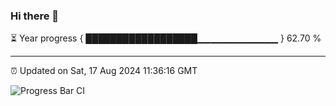### Hi there 👋

⏳ Year progress { ██████████████████▁▁▁▁▁▁▁▁▁▁▁▁ } 62.70 %

---

⏰ Updated on Sat, 17 Aug 2024 11:36:16 GMT

![Progress Bar CI](https://github.com/IshwaranRudhara/GIT-ACTION/workflows/Progress%20Bar%20CI/badge.svg)
